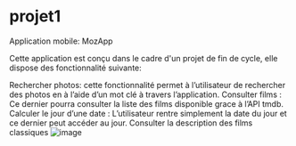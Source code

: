 # projet1

Application mobile: MozApp

Cette application est conçu dans le cadre d'un projet de fin de cycle, elle dispose des fonctionnalité suivante:

Rechercher photos: cette fonctionnalité permet à l’utilisateur de rechercher des photos en à l’aide d’un mot clé à travers l’application.
Consulter films : Ce dernier pourra consulter la liste des films disponible grace à  l’API tmdb.
Calculer le jour d’une date : L’utilisateur rentre simplement la date du jour et ce dernier peut accéder au jour.
Consulter la description des films classiques
![image](https://user-images.githubusercontent.com/80891958/195724565-c6d07590-822f-428d-85ff-efa152a943a1.png)
